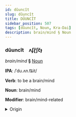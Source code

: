 ```yaml
---
id: dûuncît
slug: dûuncît
title: DÛUNCÎT
sidebar_position: 507
tags: [dûuncît, Noun, Kra-Dai]
description: brain/mind § Noun
---
```


### dûuncît&emsp;<span kind="abugida">ʌʄɽ̃ʃꞇ̆ɟ</span>

*brain/mind* **§** [Noun](../../tags/Noun)

**IPA**: /ˈdu.ʌn.t͡ɕit/

**Verb**: to be a brain/mind

**Noun**: brain/mind

**Modifier**: brain/mind-related

<details>
    <summary>Origin</summary>
    Lao ດວງຈິດ dūang chit [duːə̯ŋ˩˨.t͡ɕit̚˩˨]<br/>
    <em>Kra-Dai Language Family</em>
</details>